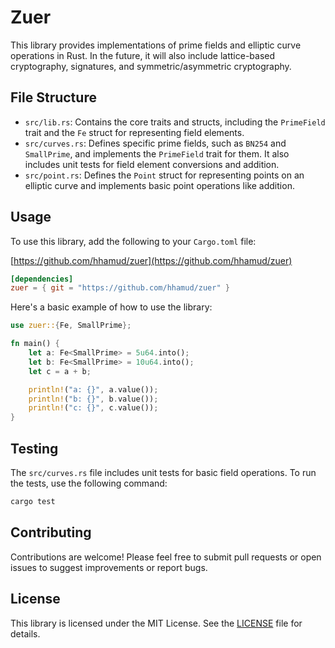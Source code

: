 # Zuer

This library provides implementations of prime fields and elliptic curve operations in Rust. In the future, it will also include lattice-based cryptography, signatures, and symmetric/asymmetric cryptography.

## File Structure

*   `src/lib.rs`: Contains the core traits and structs, including the `PrimeField` trait and the `Fe` struct for representing field elements.
*   `src/curves.rs`: Defines specific prime fields, such as `BN254` and `SmallPrime`, and implements the `PrimeField` trait for them. It also includes unit tests for field element conversions and addition.
*   `src/point.rs`: Defines the `Point` struct for representing points on an elliptic curve and implements basic point operations like addition.

## Usage

To use this library, add the following to your `Cargo.toml` file:

[https://github.com/hhamud/zuer](https://github.com/hhamud/zuer)

```toml
[dependencies]
zuer = { git = "https://github.com/hhamud/zuer" }
```

Here's a basic example of how to use the library:

```rust
use zuer::{Fe, SmallPrime};

fn main() {
    let a: Fe<SmallPrime> = 5u64.into();
    let b: Fe<SmallPrime> = 10u64.into();
    let c = a + b;

    println!("a: {}", a.value());
    println!("b: {}", b.value());
    println!("c: {}", c.value());
}
```

## Testing

The `src/curves.rs` file includes unit tests for basic field operations. To run the tests, use the following command:

```bash
cargo test
```

## Contributing

Contributions are welcome! Please feel free to submit pull requests or open issues to suggest improvements or report bugs.

## License

This library is licensed under the MIT License. See the [LICENSE](LICENSE) file for details.
